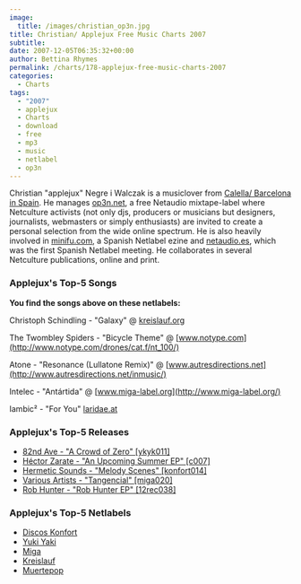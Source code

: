 ```yaml
---
image:
  title: /images/christian_op3n.jpg
title: Christian/ Applejux Free Music Charts 2007
subtitle: 
date: 2007-12-05T06:35:32+00:00
author: Bettina Rhymes
permalink: /charts/178-applejux-free-music-charts-2007
categories:
  - Charts
tags:
  - "2007"
  - applejux
  - Charts
  - download
  - free
  - mp3
  - music
  - netlabel
  - op3n
---
```

Christian "applejux" Negre i Walczak is a musiclover from [Calella/ Barcelona in Spain](http://maps.google.de/maps?f=q&hl=de&geocode=&time=&date=&ttype=&q=Calella%2F+Barcelona&sll=50.940664,6.959911&sspn=0.315417,0.725098&ie=UTF8&ll=41.607228,2.658691&spn=11.970714,23.203125&z=6&om=1). He manages [op3n.net](http://www.op3n.net/op3n/home.htm), a free Netaudio mixtape-label where Netculture activists (not only djs, producers or musicians but designers, journalists, webmasters or simply enthusiasts) are invited to create a personal selection from the wide online spectrum. He is also heavily involved in [minifu.com](http://www.op3n.net/minifu/), a Spanish Netlabel ezine and [netaudio.es](http://www.op3n.net/en/), which was the first Spanish Netlabel meeting. He collaborates in several Netculture publications, online and print.<!--more-->

### Applejux's Top-5 Songs

**You find the songs above on these netlabels:**

Christoph Schindling - "Galaxy" @ [kreislauf.org](http://kreislauf.org/)
  
The Twombley Spiders - "Bicycle Theme" @ [www.notype.com](http://www.notype.com/drones/cat.f/nt_100/)
  
Atone - "Resonance (Lullatone Remix)" @ [www.autresdirections.net](http://www.autresdirections.net/inmusic/)
  
Intelec - "Antártida" @ [www.miga-label.org](http://www.miga-label.org/)
  
Iambic² - "For You" [laridae.at](http://laridae.at/)

### Applejux's Top-5 Releases

  * [82nd Ave - "A Crowd of Zero" [ykyk011]](http://www.yukiyaki.org/releases/YkYk011/_82nd_ave/Crowd_Of_Zero)
  * [Héctor Zarate - "An Upcoming Summer EP" [c007]](http://www.cyanrecs.com/releasec7.html)
  * [](http://www.cyanrecs.com/releasec7.html)[Hermetic Sounds - "Melody Scenes" [konfort014]](http://discoskonfort.com/netlabel/melody-scenes/)
  * [](http://discoskonfort.com/netlabel/melody-scenes/)[Various Artists - "Tangencial" [miga020]](http://www.miga-label.org/esp/miga20.htm)
  * [Rob Hunter - "Rob Hunter EP" [12rec038]](http://12rec.net/Release_Rob-Hunter_038.htm)

### Applejux's Top-5 Netlabels

  * [Discos Konfort](http://discoskonfort.com/)
  * [Yuki Yaki](http://www.yukiyaki.org/)
  * [Miga](http://www.miga-label.org)
  * [Kreislauf](http://www.kreislauf.org/)
  * [Muertepop](http://www.muertepop.com/)